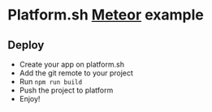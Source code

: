 # Platform.sh [Meteor](https://www.meteor.com/) example

## Deploy

- Create your app on platform.sh
- Add the git remote to your project
- Run `npm run build`
- Push the project to platform
- Enjoy!
